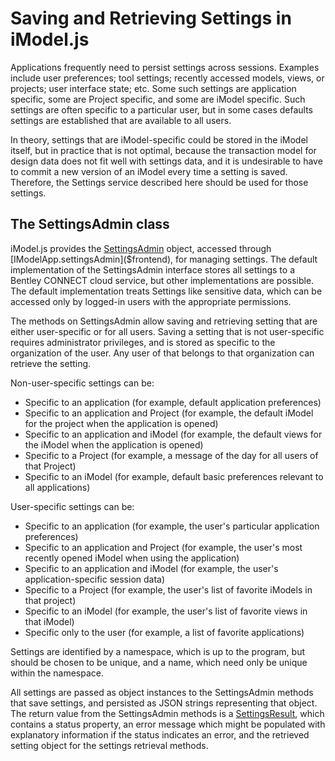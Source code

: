 # Saving and Retrieving Settings in iModel.js

Applications frequently need to persist settings across sessions. Examples include user preferences; tool settings; recently accessed models, views, or projects; user interface state; etc. Some such settings are application specific, some are Project specific, and some are iModel specific. Such settings are often specific to a particular user, but in some cases defaults settings are established that are available to all users.

In theory, settings that are iModel-specific could be stored in the iModel itself, but in practice that is not optimal, because the transaction model for design data does not fit well with settings data, and it is undesirable to have to commit a new version of an iModel every time a setting is saved. Therefore, the Settings service described here should be used for those settings.

## The SettingsAdmin class

iModel.js provides the [SettingsAdmin]($clients) object, accessed through [IModelApp.settingsAdmin]($frontend), for managing settings. The default implementation of the SettingsAdmin interface stores all settings to a Bentley CONNECT cloud service, but other implementations are possible. The default implementation treats Settings like sensitive data, which can be accessed only by logged-in users with the appropriate permissions.

The methods on SettingsAdmin allow saving and retrieving setting that are either user-specific or for all users. Saving a setting that is not user-specific requires administrator privileges, and is stored as specific to the organization of the user. Any user of that belongs to that organization can retrieve the setting.

Non-user-specific settings can be:

  * Specific to an application (for example, default application preferences)
  * Specific to an application and Project (for example, the default iModel for the project when the application is opened)
  * Specific to an application and iModel (for example, the default views for the iModel when the application is opened)
  * Specific to a Project (for example, a message of the day for all users of that Project)
  * Specific to an iModel (for example, default basic preferences relevant to all applications)

User-specific settings can be:

  * Specific to an application (for example, the user's particular application preferences)
  * Specific to an application and Project (for example, the user's most recently opened iModel when using the application)
  * Specific to an application and iModel (for example, the user's application-specific session data)
  * Specific to a Project (for example, the user's list of favorite iModels in that project)
  * Specific to an iModel (for example, the user's list of favorite views in that iModel)
  * Specific only to the user (for example, a list of favorite applications)

Settings are identified by a namespace, which is up to the program, but should be chosen to be unique, and a name, which need only be unique within the namespace.

All settings are passed as object instances to the SettingsAdmin methods that save settings, and persisted as JSON strings representing that object. The return value from the SettingsAdmin methods is a [SettingsResult]($clients), which contains a status property, an error message which might be populated with explanatory information if the status indicates an error, and the retrieved setting object for the settings retrieval methods.
